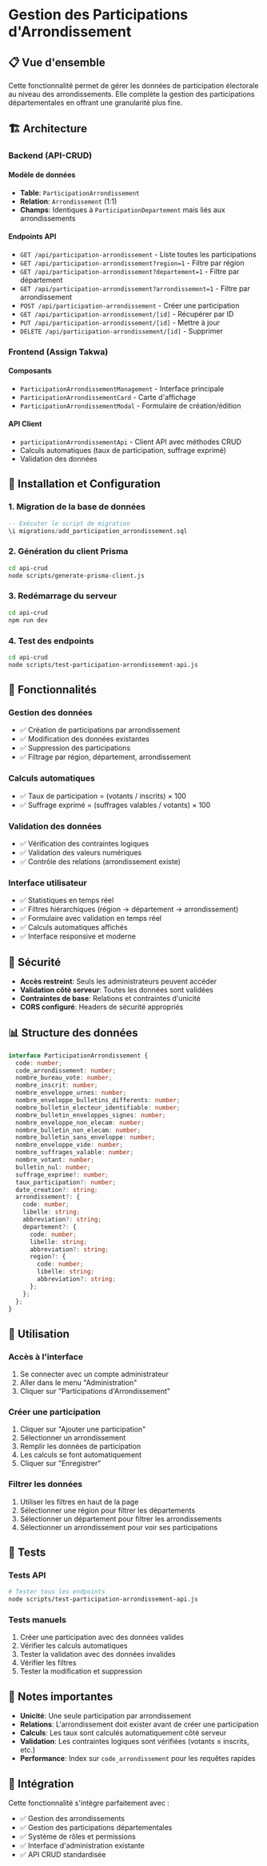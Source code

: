 # Gestion des Participations d'Arrondissement

## 📋 Vue d'ensemble

Cette fonctionnalité permet de gérer les données de participation électorale au niveau des arrondissements. Elle complète la gestion des participations départementales en offrant une granularité plus fine.

## 🏗️ Architecture

### Backend (API-CRUD)

#### Modèle de données
- **Table**: `ParticipationArrondissement`
- **Relation**: `Arrondissement` (1:1)
- **Champs**: Identiques à `ParticipationDepartement` mais liés aux arrondissements

#### Endpoints API
- `GET /api/participation-arrondissement` - Liste toutes les participations
- `GET /api/participation-arrondissement?region=1` - Filtre par région
- `GET /api/participation-arrondissement?departement=1` - Filtre par département
- `GET /api/participation-arrondissement?arrondissement=1` - Filtre par arrondissement
- `POST /api/participation-arrondissement` - Créer une participation
- `GET /api/participation-arrondissement/[id]` - Récupérer par ID
- `PUT /api/participation-arrondissement/[id]` - Mettre à jour
- `DELETE /api/participation-arrondissement/[id]` - Supprimer

### Frontend (Assign Takwa)

#### Composants
- `ParticipationArrondissementManagement` - Interface principale
- `ParticipationArrondissementCard` - Carte d'affichage
- `ParticipationArrondissementModal` - Formulaire de création/édition

#### API Client
- `participationArrondissementApi` - Client API avec méthodes CRUD
- Calculs automatiques (taux de participation, suffrage exprimé)
- Validation des données

## 🔧 Installation et Configuration

### 1. Migration de la base de données

```sql
-- Exécuter le script de migration
\i migrations/add_participation_arrondissement.sql
```

### 2. Génération du client Prisma

```bash
cd api-crud
node scripts/generate-prisma-client.js
```

### 3. Redémarrage du serveur

```bash
cd api-crud
npm run dev
```

### 4. Test des endpoints

```bash
cd api-crud
node scripts/test-participation-arrondissement-api.js
```

## 🎯 Fonctionnalités

### Gestion des données
- ✅ Création de participations par arrondissement
- ✅ Modification des données existantes
- ✅ Suppression des participations
- ✅ Filtrage par région, département, arrondissement

### Calculs automatiques
- ✅ Taux de participation = (votants / inscrits) × 100
- ✅ Suffrage exprimé = (suffrages valables / votants) × 100

### Validation des données
- ✅ Vérification des contraintes logiques
- ✅ Validation des valeurs numériques
- ✅ Contrôle des relations (arrondissement existe)

### Interface utilisateur
- ✅ Statistiques en temps réel
- ✅ Filtres hiérarchiques (région → département → arrondissement)
- ✅ Formulaire avec validation en temps réel
- ✅ Calculs automatiques affichés
- ✅ Interface responsive et moderne

## 🔐 Sécurité

- **Accès restreint**: Seuls les administrateurs peuvent accéder
- **Validation côté serveur**: Toutes les données sont validées
- **Contraintes de base**: Relations et contraintes d'unicité
- **CORS configuré**: Headers de sécurité appropriés

## 📊 Structure des données

```typescript
interface ParticipationArrondissement {
  code: number;
  code_arrondissement: number;
  nombre_bureau_vote: number;
  nombre_inscrit: number;
  nombre_enveloppe_urnes: number;
  nombre_enveloppe_bulletins_differents: number;
  nombre_bulletin_electeur_identifiable: number;
  nombre_bulletin_enveloppes_signes: number;
  nombre_enveloppe_non_elecam: number;
  nombre_bulletin_non_elecam: number;
  nombre_bulletin_sans_enveloppe: number;
  nombre_enveloppe_vide: number;
  nombre_suffrages_valable: number;
  nombre_votant: number;
  bulletin_nul: number;
  suffrage_exprime?: number;
  taux_participation?: number;
  date_creation?: string;
  arrondissement?: {
    code: number;
    libelle: string;
    abbreviation?: string;
    departement?: {
      code: number;
      libelle: string;
      abbreviation?: string;
      region?: {
        code: number;
        libelle: string;
        abbreviation?: string;
      };
    };
  };
}
```

## 🚀 Utilisation

### Accès à l'interface
1. Se connecter avec un compte administrateur
2. Aller dans le menu "Administration"
3. Cliquer sur "Participations d'Arrondissement"

### Créer une participation
1. Cliquer sur "Ajouter une participation"
2. Sélectionner un arrondissement
3. Remplir les données de participation
4. Les calculs se font automatiquement
5. Cliquer sur "Enregistrer"

### Filtrer les données
1. Utiliser les filtres en haut de la page
2. Sélectionner une région pour filtrer les départements
3. Sélectionner un département pour filtrer les arrondissements
4. Sélectionner un arrondissement pour voir ses participations

## 🧪 Tests

### Tests API
```bash
# Tester tous les endpoints
node scripts/test-participation-arrondissement-api.js
```

### Tests manuels
1. Créer une participation avec des données valides
2. Vérifier les calculs automatiques
3. Tester la validation avec des données invalides
4. Vérifier les filtres
5. Tester la modification et suppression

## 📝 Notes importantes

- **Unicité**: Une seule participation par arrondissement
- **Relations**: L'arrondissement doit exister avant de créer une participation
- **Calculs**: Les taux sont calculés automatiquement côté serveur
- **Validation**: Les contraintes logiques sont vérifiées (votants ≤ inscrits, etc.)
- **Performance**: Index sur `code_arrondissement` pour les requêtes rapides

## 🔄 Intégration

Cette fonctionnalité s'intègre parfaitement avec :
- ✅ Gestion des arrondissements
- ✅ Gestion des participations départementales
- ✅ Système de rôles et permissions
- ✅ Interface d'administration existante
- ✅ API CRUD standardisée
